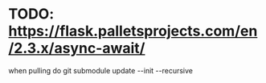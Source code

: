 # TODO: https://flask.palletsprojects.com/en/2.3.x/async-await/
when pulling do git submodule update --init --recursive
